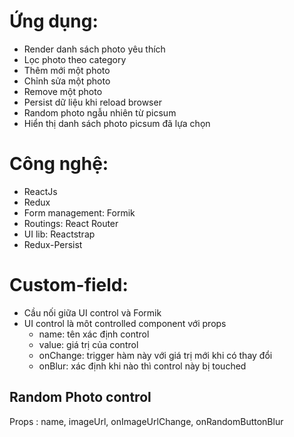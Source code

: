 # Ứng dụng:

- Render danh sách photo yêu thích
- Lọc photo theo category
- Thêm mới một photo
- Chỉnh sửa một photo
- Remove một photo
- Persist dữ liệu khi reload browser
- Random photo ngẫu nhiên từ picsum
- Hiển thị danh sách photo picsum đã lựa chọn

# Công nghệ:

- ReactJs
- Redux
- Form management: Formik
- Routings: React Router
- UI lib: Reactstrap
- Redux-Persist

# Custom-field:

- Cầu nối giữa UI control và Formik
- UI control là môt controlled component với props
  - name: tên xác định control
  - value: giá trị của control
  - onChange: trigger hàm này với giá trị mới khi có thay đổi
  - onBlur: xác định khi nào thì control này bị touched

## Random Photo control

Props : name, imageUrl, onImageUrlChange, onRandomButtonBlur
